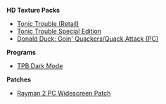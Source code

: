 **HD Texture Packs**

* [Tonic Trouble (Retail)](https://github.com/TonicGaro/TTHD-Texture-Pack)
* [Tonic Trouble Special Edition](https://github.com/TonicGaro/TTSE-HD-Texture-Pack)
* [Donald Duck: Goin' Quackers/Quack Attack (PC)](https://github.com/TonicGaro/DonaldDuck-HD-Texture-Pack)

**Programs**

* [TPB Dark Mode](https://github.com/TonicGaro/TPB-Dark-Mode)

**Patches**

* [Rayman 2 PC Widescreen Patch](https://github.com/TonicGaro/R2Widescreen)
